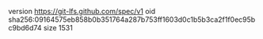 version https://git-lfs.github.com/spec/v1
oid sha256:09164575eb858b0b351764a287b753ff1603d0c1b5b3ca2f1f0ec95bc9bd6d74
size 1531
